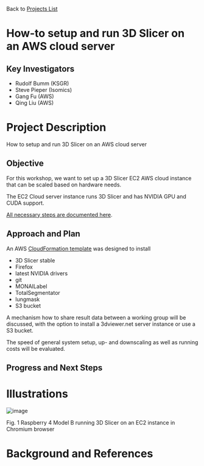 Back to [Projects List](../../README.md#ProjectsList)

# How-to setup and run 3D Slicer on an AWS cloud server

## Key Investigators

*   Rudolf Bumm (KSGR)
*   Steve Pieper (Isomics)
*   Gang Fu (AWS)
*   Qing Liu (AWS)

# Project Description

How to setup and run 3D Slicer on an AWS cloud server

## Objective

For this workshop, we want to set up a 3D Slicer EC2 AWS cloud instance that can be scaled based on hardware needs.

The EC2 Cloud server instance runs 3D Slicer and has NVIDIA GPU and CUDA support. 

[All necessary steps are documented here](./HowToSetupAWSEC2Server.md).

## Approach and Plan

An AWS [CloudFormation template](https://projectweek.na-mic.org/PW38_2023_GranCanaria/Projects/SlicerCloud/WindowsServer2019-NICE-DCV.yaml) was designed to install 

*   3D Slicer stable
*   Firefox
*   latest NVIDIA drivers
*   git
*   MONAILabel
*   TotalSegmentator
*   lungmask 
*   S3 bucket

A mechanism how to share result data between a working group will be discussed, with the option to install a 3dviewer.net server instance or use a S3 bucket.

The speed of general system setup, up- and downscaling as well as running costs will be evaluated.

## Progress and Next Steps

# Illustrations

![image](https://user-images.githubusercontent.com/18140094/211152360-f6e0d66b-aa84-4109-86d5-eedf404fd528.png)

Fig. 1 Raspberry 4 Model B running 3D Slicer on an EC2 instance in Chromium browser

# Background and References
